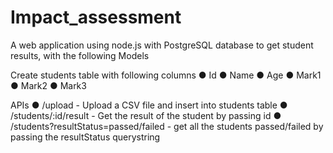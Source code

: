 # Impact_assessment
A web application using node.js with PostgreSQL database to get student results, with the following Models

Create students table with following columns ● Id ● Name ● Age ● Mark1 ● Mark2 ● Mark3

APIs ● /upload - Upload a CSV file and insert into students table ● /students/:id/result - Get the result of the student by passing id ● /students?resultStatus=passed/failed - get all the students passed/failed by passing the resultStatus querystring
